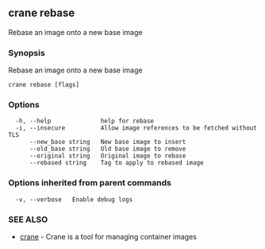 ## crane rebase

Rebase an image onto a new base image

### Synopsis

Rebase an image onto a new base image

```
crane rebase [flags]
```

### Options

```
  -h, --help              help for rebase
  -i, --insecure          Allow image references to be fetched without TLS
      --new_base string   New base image to insert
      --old_base string   Old base image to remove
      --original string   Original image to rebase
      --rebased string    Tag to apply to rebased image
```

### Options inherited from parent commands

```
  -v, --verbose   Enable debug logs
```

### SEE ALSO

* [crane](crane.md)	 - Crane is a tool for managing container images


